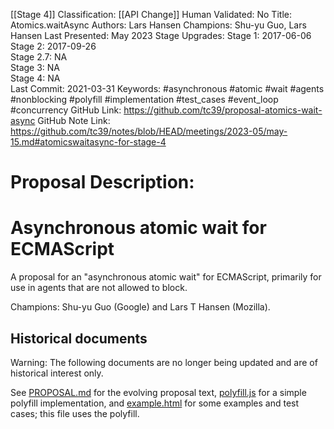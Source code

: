 [[Stage 4]]
Classification: [[API Change]]
Human Validated: No
Title: Atomics.waitAsync
Authors: Lars Hansen
Champions: Shu-yu Guo, Lars Hansen
Last Presented: May 2023
Stage Upgrades: 
Stage 1: 2017-06-06  
Stage 2: 2017-09-26  
Stage 2.7: NA  
Stage 3: NA  
Stage 4: NA  
Last Commit: 2021-03-31
Keywords: #asynchronous #atomic #wait #agents #nonblocking #polyfill #implementation #test_cases #event_loop #concurrency
GitHub Link: https://github.com/tc39/proposal-atomics-wait-async
GitHub Note Link: https://github.com/tc39/notes/blob/HEAD/meetings/2023-05/may-15.md#atomicswaitasync-for-stage-4

# Proposal Description:
# Asynchronous atomic wait for ECMAScript

A proposal for an "asynchronous atomic wait" for ECMAScript, primarily
for use in agents that are not allowed to block.

Champions: Shu-yu Guo (Google) and Lars T Hansen (Mozilla).

## Historical documents

Warning: The following documents are no longer being updated and are of
historical interest only.

See [PROPOSAL.md](PROPOSAL.md) for the evolving proposal text,
[polyfill.js](polyfill.js) for a simple polyfill implementation, and
[example.html](example.html) for some examples and test cases; this
file uses the polyfill.
